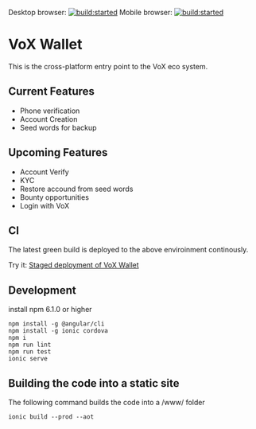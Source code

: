 Desktop browser: <a href="https://travis-ci.org/VariusWorldTechLtd/Main"><img src="https://travis-ci.org/VariusWorldTechLtd/Main.svg?branch=master" alt="build:started"></a> Mobile browser: <a href="https://travis-ci.org/VariusWorldTechLtd/Main"><img src="https://travis-ci.org/VariusWorldTechLtd/Main.svg?branch=master" alt="build:started"></a>

# VoX Wallet

This is the cross-platform entry point to the VoX eco system.

## Current Features
- Phone verification
- Account Creation
- Seed words for backup


## Upcoming Features
- Account Verify 
- KYC
- Restore accound from seed words
- Bounty opportunities
- Login with VoX

## CI
The latest green build is deployed to the above enviroinment continously.

Try it: <a href="http://vox-wallet.firebaseapp.com">Staged deployment of VoX Wallet </a>

## Development

install npm 6.1.0 or higher

```
npm install -g @angular/cli
npm install -g ionic cordova
npm i
npm run lint
npm run test
ionic serve
```

## Building the code into a static site

The following command builds the code into a /www/ folder

```
ionic build --prod --aot
```



